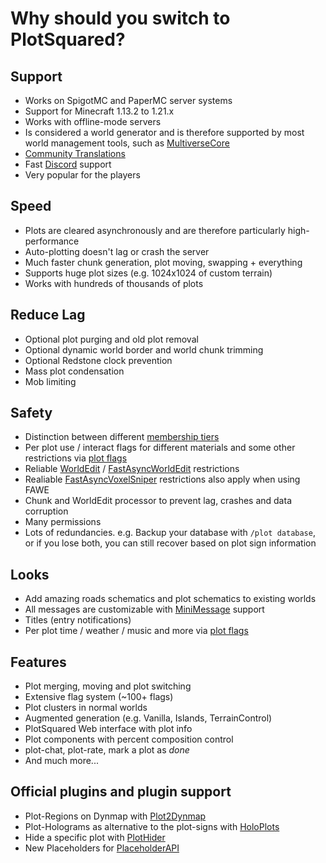 # Why should you switch to PlotSquared?

## Support

* Works on SpigotMC and PaperMC server systems
* Support for Minecraft 1.13.2 to 1.21.x
* Works with offline-mode servers
* Is considered a world generator and is therefore supported by most world management tools, such as [MultiverseCore](https://www.spigotmc.org/resources/390)
* [Community Translations](https://intellectualsites.crowdin.com/plotsquared)
* Fast [Discord](https://discord.gg/intellectualsites) support
* Very popular for the players

## Speed

* Plots are cleared asynchronously and are therefore particularly high-performance
* Auto-plotting doesn't lag or crash the server
* Much faster chunk generation, plot moving, swapping + everything
* Supports huge plot sizes (e.g. 1024x1024 of custom terrain)
* Works with hundreds of thousands of plots

## Reduce Lag

* Optional plot purging and old plot removal
* Optional dynamic world border and world chunk trimming
* Optional Redstone clock prevention
* Mass plot condensation
* Mob limiting

## Safety

* Distinction between different [membership tiers](plot-membership-tiers.md)
* Per plot use / interact flags for different materials and some other restrictions via [plot flags](plot-flags.md)
* Reliable [WorldEdit](https://dev.bukkit.org/projects/worldedit) / [FastAsyncWorldEdit](https://www.spigotmc.org/resources/13932) restrictions
* Realiable [FastAsyncVoxelSniper](https://github.com/IntellectualSites/fastasyncvoxelsniper) restrictions also apply when using FAWE
* Chunk and WorldEdit processor to prevent lag, crashes and data corruption
* Many permissions
* Lots of redundancies. e.g. Backup your database with `/plot database`, or if you lose both, you can still recover based on plot sign information

## Looks

* Add amazing roads schematics and plot schematics to existing worlds
* All messages are customizable with [MiniMessage](https://docs.advntr.dev/minimessage/format.html) support
* Titles (entry notifications)
* Per plot time / weather / music and more via [plot flags](plot-flags.md)

## Features

* Plot merging, moving and plot switching
* Extensive flag system (~100+ flags)
* Plot clusters in normal worlds
* Augmented generation (e.g. Vanilla, Islands, TerrainControl)
* PlotSquared Web interface with plot info
* Plot components with percent composition control
* plot-chat, plot-rate, mark a plot as _done_
* And much more...

## Official plugins and plugin support
* Plot-Regions on Dynmap with [Plot2Dynmap](https://www.spigotmc.org/resources/1292)
* Plot-Holograms as alternative to the plot-signs with [HoloPlots](https://www.spigotmc.org/resources/4880)
* Hide a specific plot with [PlotHider](https://www.spigotmc.org/resources/20701)
* New Placeholders for [PlaceholderAPI](https://www.spigotmc.org/resources/6245)
